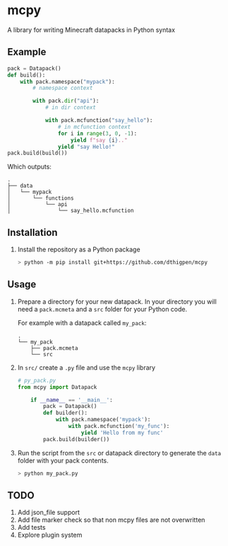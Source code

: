 # mcpy

A library for writing Minecraft datapacks in Python syntax

## Example

```python
pack = Datapack()
def build():
    with pack.namespace("mypack"):
        # namespace context

        with pack.dir("api"):
            # in dir context

            with pack.mcfunction("say_hello"):
                # in mcfunction context
                for i in range(3, 0, -1):
                    yield f"say {i}.."
                yield "say Hello!"
pack.build(build())
```

Which outputs:

```
.
├── data
│   └── mypack
│       └── functions
│           └── api
│               └── say_hello.mcfunction
```

## Installation

1. Install the repository as a Python package

    ```bash
    > python -m pip install git+https://github.com/dthigpen/mcpy
    ```

## Usage

1. Prepare a directory for your new datapack. In your directory you will need a `pack.mcmeta` and a `src` folder for your Python code.

    For example with a datapack called `my_pack`:

    ```
    .
    └── my_pack
        ├── pack.mcmeta
        └── src
    ```

2. In `src/` create a `.py` file and use the `mcpy` library

    ```python
    # py_pack.py
    from mcpy import Datapack

        if __name__ == '__main__':
            pack = Datapack()
            def builder():
                with pack.namespace('mypack'):
                    with pack.mcfunction('my_func'):
                        yield 'Hello from my func'
            pack.build(builder())
    ```

3. Run the script from the `src` or datapack directory to generate the `data` folder with your pack contents.

    ```bash
    > python my_pack.py
    ```

## TODO

1. Add json_file support
1. Add file marker check so that non mcpy files are not overwritten
1. Add tests
1. Explore plugin system
